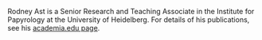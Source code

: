Rodney Ast is a Senior Research and Teaching Associate in the 
Institute for Papyrology at the University of Heidelberg. 
For details of his publications, see his [academia.edu page](https://uni-heidelberg.academia.edu/RodneyAst). 
